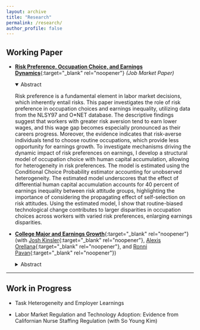 ```yaml
---
layout: archive
title: "Research"
permalink: /research/
author_profile: false
---
```

## Working Paper
- [__Risk Preference, Occupation Choice, and Earnings Dynamics__](/files/Paper_Woosuk_Risk_Preference.pdf){:target="_blank" rel="noopener"} _(Job Market Paper)_
  <details open>
    <summary>Abstract</summary>
  
    Risk preference is a fundamental element in labor market decisions, which inherently entail risks. This paper investigates the role of risk preference in occupation choices and earnings inequality, utilizing data from the NLSY97 and O*NET database. The descriptive findings suggest that workers with greater risk aversion tend to earn lower wages, and this wage gap becomes especially pronounced as their careers progress. Moreover, the evidence indicates that risk-averse individuals tend to choose routine occupations, which provide less opportunity for earnings growth. To investigate mechanisms driving the dynamic impact of risk preferences on earnings, I develop a structural model of occupation choice with human capital accumulation, allowing for heterogeneity in risk preferences. The model is estimated using the Conditional Choice Probability estimator accounting for unobserved heterogeneity. The estimated model underscores that the effect of differential human capital accumulation accounts for 40 percent of earnings inequality between risk attitude groups, highlighting the importance of considering the propagating effect of self-selection on risk attitudes. Using the estimated model, I show that routine-biased technological change contributes to larger disparities in occupation choices across workers with varied risk preferences, enlarging earnings disparities.
  </details>

- [__College Major and Earnings Growth__](/files/CKOP_11_15_23.pdf){:target="_blank" rel="noopener"} (with [Josh Kinsler](https://sites.google.com/view/josh-kinsler/home){:target="_blank" rel="noopener"}, [Alexis Orellana](https://alexisorellana.github.io/){:target="_blank" rel="noopener"}, and [Ronni Pavan](https://sites.google.com/site/ronnipavan/home){:target="_blank" rel="noopener"})
  <details>
    <summary>Abstract</summary>
    In this paper we estimate major specific earnings profiles using matched American Community Survey (ACS) and Longitudinal Employer-Household Dynamics (LEHD) data. The advantage of the matched data relative to the ACS alone is that it provides a long panel of worker earnings, thus avoiding estimating life cycle profiles using cross- cohort variation. Once we allow the returns to major to vary by cohort, we find that engineering, computer science, and business majors experience faster earnings growth relative to humanities majors. For example, the gap in earnings between technical majors like engineering and computer science and humanities grows by 5-6% between ages 23 and 50. Our estimates also indicate that more recent graduates in these fields earn a larger premium relative to humanities than earlier cohorts.
  </details>

---
## Work in Progress
- Task Heterogeneity and Employer Learnings 

- Labor Market Regulation and Technology Adoption: Evidence from Californian Nurse Staffing Regulation (with So Young Kim)
